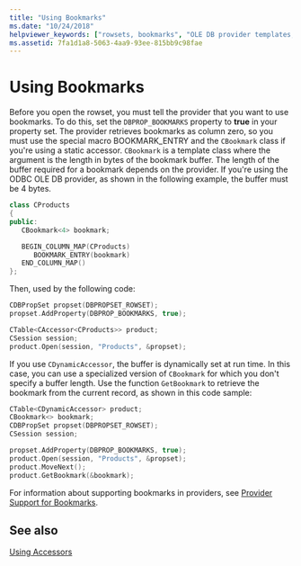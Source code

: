 ```yaml
---
title: "Using Bookmarks"
ms.date: "10/24/2018"
helpviewer_keywords: ["rowsets, bookmarks", "OLE DB provider templates, bookmarks", "bookmarks, OLE DB", "OLE DB providers, bookmark support"]
ms.assetid: 7fa1d1a8-5063-4aa9-93ee-815bb9c98fae
---
```

# Using Bookmarks

Before you open the rowset, you must tell the provider that you want to use bookmarks. To do this, set the `DBPROP_BOOKMARKS` property to **true** in your property set. The provider retrieves bookmarks as column zero, so you must use the special macro BOOKMARK_ENTRY and the `CBookmark` class if you're using a static accessor. `CBookmark` is a template class where the argument is the length in bytes of the bookmark buffer. The length of the buffer required for a bookmark depends on the provider. If you're using the ODBC OLE DB provider, as shown in the following example, the buffer must be 4 bytes.

```cpp
class CProducts
{
public:
   CBookmark<4> bookmark;

   BEGIN_COLUMN_MAP(CProducts)
      BOOKMARK_ENTRY(bookmark)
   END_COLUMN_MAP()
};
```

Then, used by the following code:

```cpp
CDBPropSet propset(DBPROPSET_ROWSET);
propset.AddProperty(DBPROP_BOOKMARKS, true);

CTable<CAccessor<CProducts>> product;
CSession session;
product.Open(session, "Products", &propset);
```

If you use `CDynamicAccessor`, the buffer is dynamically set at run time. In this case, you can use a specialized version of `CBookmark` for which you don't specify a buffer length. Use the function `GetBookmark` to retrieve the bookmark from the current record, as shown in this code sample:

```cpp
CTable<CDynamicAccessor> product;
CBookmark<> bookmark;
CDBPropSet propset(DBPROPSET_ROWSET);
CSession session;

propset.AddProperty(DBPROP_BOOKMARKS, true);
product.Open(session, "Products", &propset);
product.MoveNext();
product.GetBookmark(&bookmark);
```

For information about supporting bookmarks in providers, see [Provider Support for Bookmarks](../../data/oledb/provider-support-for-bookmarks.md).

## See also

[Using Accessors](../../data/oledb/using-accessors.md)

